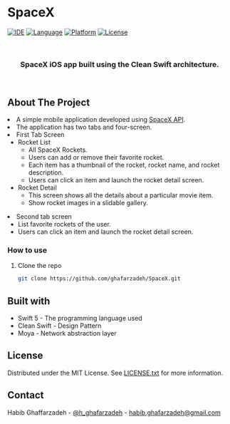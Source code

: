 # SpaceX
<div id="top"></div>

[![IDE](https://img.shields.io/badge/Xcode-13.2.1-blue.svg)](https://developer.apple.com/xcode/)
[![Language](https://img.shields.io/badge/swift-5-orange.svg)](https://swift.org)
[![Platform](https://img.shields.io/badge/iOS-13-green.svg)](https://developer.apple.com/ios/)
[![License](https://img.shields.io/github/license/Clean-Swift/CleanStore.svg)](LICENSE)

<!-- PROJECT LOGO -->
<br />
<div align="center">

  <h3 align="center">SpaceX iOS app built using the Clean Swift architecture. </h3>
  <br />

</div>

<!-- ABOUT THE PROJECT -->
## About The Project


<li>A simple mobile application developed using <a href="https://github.com/r-spacex/SpaceX-API">SpaceX API</a>.</li>
<li>The application has two tabs and four-screen.</li>
<li>First Tab Screen
<ul dir="auto">
<li>Rocket List
<ul dir="auto">
<li>All SpaceX Rockets.</li>
<li>Users can add or remove their favorite rocket.</li>
<li>Each item has a thumbnail of the rocket, rocket name, and rocket description.</li>
<li>Users can click an item and launch the rocket detail screen.</li>
</ul>
</li>
<li>Rocket Detail
<ul dir="auto">
<li>This screen shows all the details about a particular movie item.</li>
<li>Show rocket images in a slidable gallery.</li>
</ul>
</li>
</ul>
</li>
<li>Second tab screen
<ul dir="auto">
<li>List favorite rockets of the user.</li>
<li>Users can click an item and launch the rocket detail screen.</li>
</ul>
</li>


### How to use

1. Clone the repo
   ```sh
   git clone https://github.com/ghafarzadeh/SpaceX.git
   ```

<!-- Built with -->
## Built with

- Swift 5 - The programming language used
- Clean Swift - Design Pattern
- Moya - Network abstraction layer


<!-- LICENSE -->
## License

Distributed under the MIT License. See <a href="https://github.com/ghafarzadeh/SpaceX/blob/main/LICENSE">LICENSE.txt</a> for more information.




<!-- CONTACT -->
## Contact

Habib Ghaffarzadeh - [@h_ghafarzadeh](https://twitter.com/h_ghafarzadeh) - habib.ghafarzadeh@gmail.com

<br />
<br />

<!-- MARKDOWN LINKS & IMAGES -->
<!-- https://www.markdownguide.org/basic-syntax/#reference-style-links -->
[contributors-shield]: https://img.shields.io/github/contributors/othneildrew/Best-README-Template.svg?style=for-the-badge
[contributors-url]: https://github.com/othneildrew/Best-README-Template/graphs/contributors
[forks-shield]: https://img.shields.io/github/forks/othneildrew/Best-README-Template.svg?style=for-the-badge
[forks-url]: https://github.com/othneildrew/Best-README-Template/network/members
[stars-shield]: https://img.shields.io/github/stars/othneildrew/Best-README-Template.svg?style=for-the-badge
[stars-url]: https://github.com/othneildrew/Best-README-Template/stargazers
[issues-shield]: https://img.shields.io/github/issues/othneildrew/Best-README-Template.svg?style=for-the-badge
[issues-url]: https://github.com/othneildrew/Best-README-Template/issues
[license-shield]: https://img.shields.io/github/license/othneildrew/Best-README-Template.svg?style=for-the-badge
[license-url]: https://github.com/othneildrew/Best-README-Template/blob/master/LICENSE.txt
[linkedin-shield]: https://img.shields.io/badge/-LinkedIn-black.svg?style=for-the-badge&logo=linkedin&colorB=555
[linkedin-url]: https://linkedin.com/in/othneildrew
[product-screenshot]: images/screenshot.png
